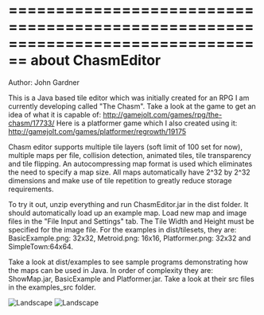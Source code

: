 ================================================================================
about ChasmEditor
================================================================================

Author:  John Gardner

This is a Java based tile editor which was initially created for an RPG I am 
currently developing called "The Chasm". Take a look at the game to get an idea 
of what it is capable of: 
http://gamejolt.com/games/rpg/the-chasm/17733/
Here is a platformer game which I also created using it:
http://gamejolt.com/games/platformer/regrowth/19175

Chasm editor supports multiple tile layers (soft limit of 100 set for now),
multiple maps per file, collision detection, animated tiles, tile transparency 
and tile flipping.  An autocompressing map format is used which eliminates the 
need to specify a map size.  All maps automatically have 2^32 by 2^32 dimensions 
and make use of tile repetition to greatly reduce storage requirements.

To try it out, unzip everything and run ChasmEditor.jar in the dist folder.  It
should automatically load up an example map.  Load new map and image files in
the "File Input and Settings" tab.  The Tile Width and Height must be specified
for the image file.  For the examples in dist/tilesets, they are: 
BasicExample.png: 32x32, Metroid.png: 16x16, Platformer.png: 32x32 and 
SimpleTown:64x64.

Take a look at dist/examples to see sample programs demonstrating how the 
maps can be used in Java.  In order of complexity they are: ShowMap.jar, 
BasicExample and Platformer.jar.  Take a look at their src files in the 
examples_src folder.

![Landscape](http://john-gardner.net/ChasmEditor/ChasmEditor.png)
![Landscape](http://john-gardner.net/ChasmEditor/ChasmEditor2.png)
    
